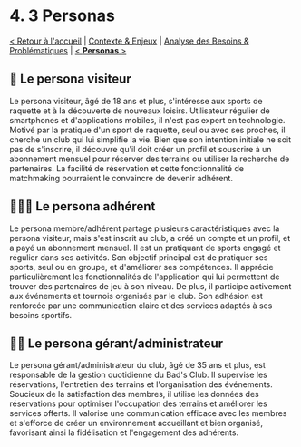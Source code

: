 # 4. 3 Personas

[< Retour à l'accueil](cahier-des-charges.md) | [Contexte & Enjeux](contexte-du-projet.md) | [Analyse des Besoins & Problématiques](analyse-des-besoins.md) | [< **Personas** >](personas.md)

## 👥 Le persona visiteur
Le persona visiteur, âgé de 18 ans et plus, s'intéresse aux sports de raquette et à la découverte de nouveaux loisirs. Utilisateur régulier de smartphones et d'applications mobiles, il n'est pas expert en technologie. Motivé par la pratique d'un sport de raquette, seul ou avec ses proches, il cherche un club qui lui simplifie la vie. Bien que son intention initiale ne soit pas de s'inscrire, il découvre qu'il doit créer un profil et souscrire à un abonnement mensuel pour réserver des terrains ou utiliser la recherche de partenaires. La facilité de réservation et cette fonctionnalité de matchmaking pourraient le convaincre de devenir adhérent.

## 🙋🙋‍♂️ Le persona adhérent
Le persona membre/adhérent partage plusieurs caractéristiques avec la persona visiteur, mais s'est inscrit au club, a créé un compte et un profil, et a payé un abonnement mensuel. Il est un pratiquant de sports engagé et régulier dans ses activités. Son objectif principal est de pratiquer ses sports, seul ou en groupe, et d'améliorer ses compétences. Il apprécie particulièrement les fonctionnalités de l'application qui lui permettent de trouver des partenaires de jeu à son niveau. De plus, il participe activement aux événements et tournois organisés par le club. Son adhésion est renforcée par une communication claire et des services adaptés à ses besoins sportifs.

## 👨‍💼 Le persona gérant/administrateur
Le persona gérant/administrateur du club, âgé de 35 ans et plus, est responsable de la gestion quotidienne du Bad's Club. Il supervise les réservations, l'entretien des terrains et l'organisation des événements. Soucieux de la satisfaction des membres, il utilise les données des réservations pour optimiser l'occupation des terrains et améliorer les services offerts. Il valorise une communication efficace avec les membres et s'efforce de créer un environnement accueillant et bien organisé, favorisant ainsi la fidélisation et l'engagement des adhérents.